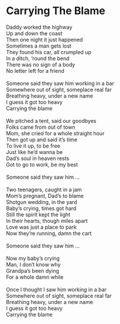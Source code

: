 # Carrying The Blame

Daddy worked the highway\
Up and down the coast\
Then one night it just happened\
Sometimes a man gets lost\
They found his car, all crumpled up\
In a ditch, ’round the bend\
There was no sign of a body\
No letter left for a friend\
\
Someone said they saw him working in a bar\
Somewhere out of sight, someplace real far\
Breathing heavy, under a new name\
I guess it got too heavy\
Carrying the blame\
\
We pitched a tent, said our goodbyes\
Folks came from out of town\
Mom, she cried for a whole straight hour\
Then got up and said it’s time\
To live it up, to be free\
Just like he’d wanna be\
Dad’s soul in heaven rests\
Got to go to work, be my best\
\
Someone said they saw him …\
\
Two teenagers, caught in a jam\
Mom’s pregnant, Dad’s to blame\
Shotgun wedding, in the yard\
Baby’s crying, times got hard\
Still the spirit kept the light\
In their hearts, though miles apart\
Love was just a place to park\
Now they’re running, damn the cart\
\
Someone said they saw him …\
\
Now my baby’s crying\
Man, I don’t know why\
Grandpa’s been dying\
For a whole damn while\
\
Once I thought I saw him working in a bar\
Somewhere out of sight, someplace real far\
Breathing heavy, under a new name\
I guess it got too heavy\
Carrying the blame
